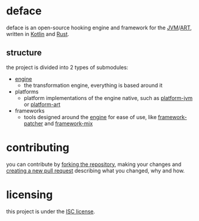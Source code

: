 # deface
deface is an open-source hooking engine and framework for the 
[JVM][jvm]/[ART][art], written in [Kotlin][kotlin] and [Rust][rust].

## structure
the project is divided into 2 types of submodules:
 - [engine][engine]
   - the transformation engine, everything is based around it
 - platforms 
   - platform implementations of the engine native, such as 
   [platform-jvm][platform-jvm] or [platform-art][platform-art]
 - frameworks 
   - tools designed around the [engine][engine] for ease of use, like 
   [framework-patcher][fwpatcher] and [framework-mix][fwmix]
    

# contributing

you can contribute by [forking the repository][fork], making your changes and [creating a new pull request][new-pr]
describing what you changed, why and how.

# licensing

this project is under the [ISC license][blob-license].
<!-- Links -->

[jvm]: https://adoptium.net "JVM"

[art]: https://source.android.com/devices/architecture/modular-system/art "Android Runtime"

[kotlin]: https://kotlinlang.org "kotlin website"

[rust]: https://rust-lang.org "rust website"

[engine]: https://github.com/stardust-enterprises/deface/tree/trunk/engine

[platform-jvm]: https://github.com/stardust-enterprises/deface/tree/trunk/platform-jvm

[platform-art]: https://github.com/stardust-enterprises/deface/tree/trunk/platform-art

[fwpatcher]: htps://github.com/stardust-enterprises/deface/tree/trunk/framework-patcher

[fwmix]: htps://github.com/stardust-enterprises/deface/tree/trunk/framework-mix

[fork]: https://github.com/stardust-enterprises/deface/fork "fork this repository"

[new-pr]: https://github.com/stardust-enterprises/deface/pulls/new "create a new pull request"

[blob-license]: https://github.com/stardust-enterprises/deface/blob/trunk/LICENSE "LICENSE source file"
